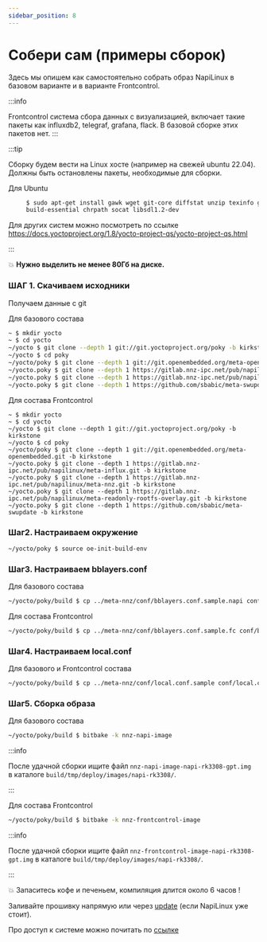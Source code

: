 ```yaml
---
sidebar_position: 8
---
```

# Собери сам (примеры сборок)

Здесь мы опишем как самостоятельно собрать образ NapiLinux
в базовом варианте и в варианте Frontcontrol.

:::info

Frontcontrol система сбора данных с визуализацией, включает такие пакеты 
как influxdb2, telegraf, grafana, flack. 
В базовой сборке этих пакетов нет.
:::

:::tip

Сборку будем вести на Linux хосте (например на свежей ubuntu 22.04).
Должны быть остановлены пакеты, необходимые для сборки.

Для Ubuntu
```bash 
     $ sudo apt-get install gawk wget git-core diffstat unzip texinfo gcc-multilib \
     build-essential chrpath socat libsdl1.2-dev
```
Для других систем можно посмотреть по ссылке https://docs.yoctoproject.org/1.8/yocto-project-qs/yocto-project-qs.html

:::

:boom: **Нужно выделить не менее 80Гб на диске.**

### ШАГ 1. Скачиваем исходники

Получаем данные с git

Для базового состава

```bash
~ $ mkdir yocto
~ $ cd yocto
~/yocto $ git clone --depth 1 git://git.yoctoproject.org/poky -b kirkstone
~/yocto $ cd poky
~/yocto/poky $ git clone --depth 1 git://git.openembedded.org/meta-openembedded.git -b kirkstone
~/yocto.poky $ git clone --depth 1 https://gitlab.nnz-ipc.net/pub/napilinux/meta-nnz.git -b kirkstone
~/yocto.poky $ git clone --depth 1 https://gitlab.nnz-ipc.net/pub/napilinux/meta-readonly-rootfs-overlay.git -b kirkstone
~/yocto.poky $ git clone --depth 1 https://github.com/sbabic/meta-swupdate -b kirkstone
```

Для состава Frontcontrol

```bashы
~ $ mkdir yocto
~ $ cd yocto
~/yocto $ git clone --depth 1 git://git.yoctoproject.org/poky -b kirkstone
~/yocto $ cd poky
~/yocto/poky $ git clone --depth 1 git://git.openembedded.org/meta-openembedded.git -b kirkstone
~/yocto.poky $ git clone --depth 1 https://gitlab.nnz-ipc.net/pub/napilinux/meta-influx.git -b kirkstone
~/yocto.poky $ git clone --depth 1 https://gitlab.nnz-ipc.net/pub/napilinux/meta-nnz.git -b kirkstone
~/yocto.poky $ git clone --depth 1 https://gitlab.nnz-ipc.net/pub/napilinux/meta-readonly-rootfs-overlay.git -b kirkstone
~/yocto.poky $ git clone --depth 1 https://github.com/sbabic/meta-swupdate -b kirkstone   
```

### Шаг2. Настраиваем окружение

```bash
~/yocto/poky $ source oe-init-build-env
```

### Шаг3. Настраиваем  bblayers.conf

Для базового состава

```bash
~/yocto/poky/build $ cp ../meta-nnz/conf/bblayers.conf.sample.napi conf/bblayers.conf
```

Для состава Frontcontrol

```bash
~/yocto/poky/build $ cp ../meta-nnz/conf/bblayers.conf.sample.fc conf/bblayers.conf
```

### Шаг4. Настраиваем local.conf

Для базового и Frontcontrol состава

```bash
~/yocto/poky/build $ cp ../meta-nnz/conf/local.conf.sample conf/local.conf
```

### Шаг5. Сборка образа

Для базового состава

```bash
~/yocto/poky/build $ bitbake -k nnz-napi-image
```

:::info

После удачной сборки ищите файл `nnz-napi-image-napi-rk3308-gpt.img ` в каталоге `build/tmp/deploy/images/napi-rk3308/`.

:::


Для состава Frontcontrol

```bash
~/yocto/poky/build $ bitbake -k nnz-frontcontrol-image
```

:::info

После удачной сборки ищите файл `nnz-frontcontrol-image-napi-rk3308-gpt.img` в каталоге `build/tmp/deploy/images/napi-rk3308/`.

:::

:boom: Запаситесь кофе и печеньем, компиляция длится около 6 часов !

Заливайте прошивку напрямую или через [update](./upgrade/) (если NapiLinux уже стоит).

Про доступ к системе можно почитать по [ссылке](./access/)
